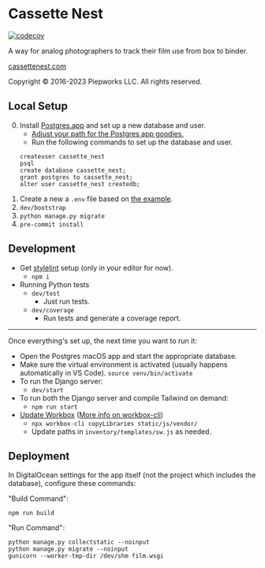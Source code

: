 # Cassette Nest

[![codecov](https://codecov.io/gh/trey/cassettenest/branch/main/graph/badge.svg?token=jRevCZkCfH)](https://codecov.io/gh/trey/cassettenest)

A way for analog photographers to track their film use from box to binder.

[cassettenest.com](http://cassettenest.com)

Copyright &copy; 2016-2023 Piepworks LLC. All rights reserved.

## Local Setup

0. Install [Postgres.app](https://postgresapp.com) and set up a new database and user.
    - [Adjust your path for the Postgres app goodies.](https://postgresapp.com/documentation/cli-tools.html)
    - Run the following commands to set up the database and user.
    ```shell
    createuser cassette_nest
    psql
    create database cassette_nest;
    grant postgres to cassette_nest;
    alter user cassette_nest createdb;
    ```
1. Create a new a `.env` file based on [the example](example-local.env).
2. `dev/bootstrap`
3. `python manage.py migrate`
4. `pre-commit install`

## Development

- Get [stylelint](https://stylelint.io/) setup (only in your editor for now).
    - `npm i`
- Running Python tests
    - `dev/test`
        - Just run tests.
    - `dev/coverage`
        - Run tests and generate a coverage report.

---

Once everything's set up, the next time you want to run it:

- Open the Postgres macOS app and start the appropriate database.
- Make sure the virtual environment is activated (usually happens automatically in VS Code).
    `source venv/bin/activate`
- To run the Django server:
    - `dev/start`
- To run both the Django server and compile Tailwind on demand:
    - `npm run start`
- [Update Workbox](https://developer.chrome.com/docs/workbox/modules/workbox-sw/#using-local-workbox-files-instead-of-cdn) ([More info on workbox-cli](https://developer.chrome.com/docs/workbox/modules/workbox-cli/#copylibraries))
    - `npx workbox-cli copyLibraries static/js/vendor/`
    - Update paths in `inventory/templates/sw.js` as needed.

## Deployment

In DigitalOcean settings for the app itself (not the project which includes the database), configure these commands:

"Build Command":

```
npm run build
```

"Run Command":

```
python manage.py collectstatic --noinput
python manage.py migrate --noinput
gunicorn --worker-tmp-dir /dev/shm film.wsgi
```

